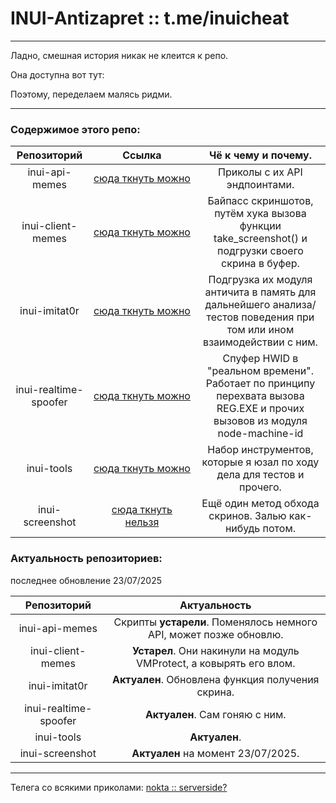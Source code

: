 # INUI-Antizapret :: t.me/inuicheat

---

Ладно, смешная история никак не клеится к репо. 

Она доступна вот тут: 

Поэтому, переделаем малясь ридми.

---

### Содержимое этого репо:

| Репозиторий           | Ссылка                                                                                             | Чё к чему и почему.                                                                                                        |
|:---------------------:|:--------------------------------------------------------------------------------------------------:|:--------------------------------------------------------------------------------------------------------------------------:|
| inui-api-memes        | [cюда ткнуть можно](https://github.com/yourfanboy/INUI-Antizapret/tree/main/inui-api-memes)        | Приколы с их API эндпоинтами.                                                                                              |
| inui-client-memes     | [cюда ткнуть можно](https://github.com/yourfanboy/INUI-Antizapret/tree/main/inui-client-memes)     | Байпасс скриншотов, путём хука вызова функции take_screenshot() и подгрузки своего скрина в буфер.                         |
| inui-imitat0r         | [cюда ткнуть можно](https://github.com/yourfanboy/INUI-Antizapret/tree/main/inui-imitat0r)         | Подгрузка их модуля античита в память для дальнейшего анализа/тестов поведения при том или ином взаимодействии с ним.      |
| inui-realtime-spoofer | [cюда ткнуть можно](https://github.com/yourfanboy/INUI-Antizapret/tree/main/inui-realtime-spoofer) | Спуфер HWID в "реальном времени". Работает по принципу перехвата вызова REG.EXE и прочих вызовов из модуля node-machine-id |
| inui-tools            | [cюда ткнуть можно](https://github.com/yourfanboy/INUI-Antizapret/tree/main/inui-tools)            | Набор инструментов, которые я юзал по ходу дела для тестов и прочего.                                                      |
| inui-screenshot       | [cюда ткнуть нельзя]()                                                                             | Ещё один метод обхода скринов. Залью как-нибудь потом.                                                                     |

### Актуальность репозиториев:

последнее обновление 23/07/2025

| Репозиторий           | Актуальность                                                        |
|:---------------------:|:-------------------------------------------------------------------:|
| inui-api-memes        | Скрипты **устарели**. Поменялось немного API, может позже обновлю.  |
| inui-client-memes     | **Устарел**. Они накинули на модуль VMProtect, а ковырять его влом. |
| inui-imitat0r         | **Актуален**. Обновлена функция получения скрина.                   |
| inui-realtime-spoofer | **Актуален**. Сам гоняю с ним.                                      |
| inui-tools            | **Актуален**.                                                       |
| inui-screenshot       | **Актуален** на момент 23/07/2025.                                  |

--- 

Телега со всякими приколами: [nokta :: serverside?](https://t.me/inuicheat)

